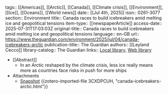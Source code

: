 tags:: [[Americas]], [[Arctic]], [[Canada]], [[Climate crisis]], [[Environment]], [[Ice]], [[Oceans]], [[World news]]
date:: [[Jul 4th, 2025]]
issn:: 0261-3077
section:: Environment
title:: Canada races to build icebreakers amid melting ice and geopolitical tensions
item-type:: [[newspaperArticle]]
access-date:: 2025-07-31T17:03:03Z
original-title:: Canada races to build icebreakers amid melting ice and geopolitical tensions
language:: en-GB
url:: https://www.theguardian.com/environment/2025/jul/04/canada-icebreakers-arctic
publication-title:: The Guardian
authors:: [[Leyland Cecco]]
library-catalog:: The Guardian
links:: [Local library](zotero://select/library/items/XLJTTW94), [Web library](https://www.zotero.org/users/46463/items/XLJTTW94)

- [[Abstract]]
	- In an Arctic reshaped by the climate crisis, less ice really means more as countries face risks in push for more ships
- Attachments
	- [Snapshot](https://www.theguardian.com/environment/2025/jul/04/canada-icebreakers-arctic) {{zotero-imported-file 3CXDPCUH, "canada-icebreakers-arctic.html"}}